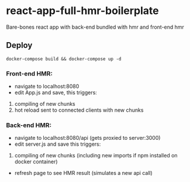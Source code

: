 # react-app-full-hmr-boilerplate
Bare-bones react app with back-end bundled with hmr and front-end hmr

## Deploy
`docker-compose build && docker-compose up -d`

### Front-end HMR:
- navigate to localhost:8080
- edit App.js and save, this triggers:
1. compiling of new chunks
2. hot reload sent to connected clients with new chunks
	
### Back-end HMR:
- navigate to localhost:8080/api (gets proxied to server:3000)
- edit server.js and save this triggers:
1. compiling of new chunks (including new imports if npm installed on docker container)
- refresh page to see HMR result (simulates a new api call)
